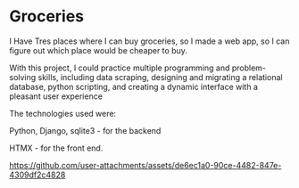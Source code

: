 # Groceries

I Have Tres places where I can buy groceries, so I made a web app, so I can figure out which place would be cheaper to buy.

With this project, I could practice multiple programming and problem-solving skills, including data scraping, designing and migrating a relational database, python scripting, and creating a dynamic interface with a pleasant user experience

The technologies used were:

Python, Django, sqlite3 - for the backend

HTMX - for the front end. 



https://github.com/user-attachments/assets/de6ec1a0-90ce-4482-847e-4309df2c4828

